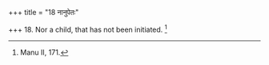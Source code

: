 +++
title = "18 नानुपेतः"

+++
18. Nor a child, that has not been initiated. [^11] 


[^11]:  Manu II, 171.
